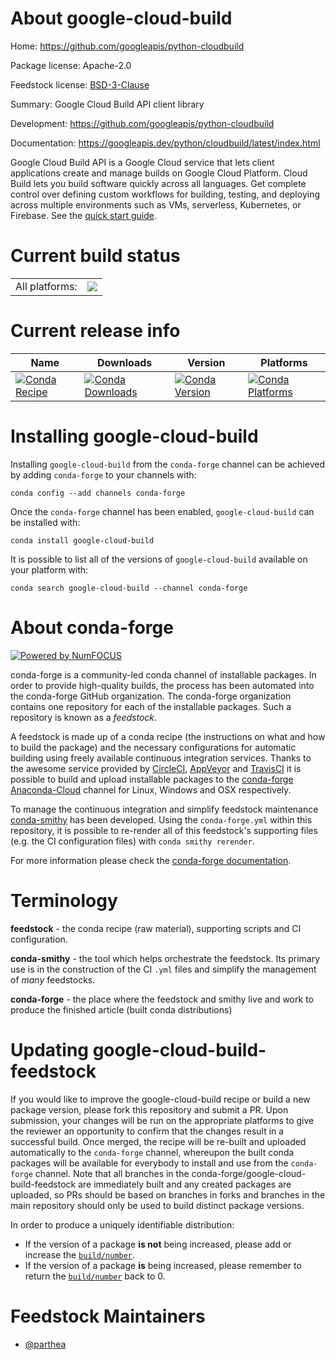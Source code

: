 About google-cloud-build
========================

Home: https://github.com/googleapis/python-cloudbuild

Package license: Apache-2.0

Feedstock license: [BSD-3-Clause](https://github.com/conda-forge/google-cloud-build-feedstock/blob/master/LICENSE.txt)

Summary: Google Cloud Build API client library

Development: https://github.com/googleapis/python-cloudbuild

Documentation: https://googleapis.dev/python/cloudbuild/latest/index.html

Google Cloud Build API is a Google Cloud service that lets client applications create and manage builds on Google Cloud Platform. Cloud Build lets you build software quickly across all languages. Get complete control over defining custom workflows for building, testing, and deploying across multiple environments such as VMs, serverless, Kubernetes, or Firebase.
See the [quick start guide](https://googleapis.dev/python/cloudbuild/latest/index.html#quick-start).

Current build status
====================


<table><tr><td>All platforms:</td>
    <td>
      <a href="https://dev.azure.com/conda-forge/feedstock-builds/_build/latest?definitionId=9652&branchName=master">
        <img src="https://dev.azure.com/conda-forge/feedstock-builds/_apis/build/status/google-cloud-build-feedstock?branchName=master">
      </a>
    </td>
  </tr>
</table>

Current release info
====================

| Name | Downloads | Version | Platforms |
| --- | --- | --- | --- |
| [![Conda Recipe](https://img.shields.io/badge/recipe-google--cloud--build-green.svg)](https://anaconda.org/conda-forge/google-cloud-build) | [![Conda Downloads](https://img.shields.io/conda/dn/conda-forge/google-cloud-build.svg)](https://anaconda.org/conda-forge/google-cloud-build) | [![Conda Version](https://img.shields.io/conda/vn/conda-forge/google-cloud-build.svg)](https://anaconda.org/conda-forge/google-cloud-build) | [![Conda Platforms](https://img.shields.io/conda/pn/conda-forge/google-cloud-build.svg)](https://anaconda.org/conda-forge/google-cloud-build) |

Installing google-cloud-build
=============================

Installing `google-cloud-build` from the `conda-forge` channel can be achieved by adding `conda-forge` to your channels with:

```
conda config --add channels conda-forge
```

Once the `conda-forge` channel has been enabled, `google-cloud-build` can be installed with:

```
conda install google-cloud-build
```

It is possible to list all of the versions of `google-cloud-build` available on your platform with:

```
conda search google-cloud-build --channel conda-forge
```


About conda-forge
=================

[![Powered by NumFOCUS](https://img.shields.io/badge/powered%20by-NumFOCUS-orange.svg?style=flat&colorA=E1523D&colorB=007D8A)](http://numfocus.org)

conda-forge is a community-led conda channel of installable packages.
In order to provide high-quality builds, the process has been automated into the
conda-forge GitHub organization. The conda-forge organization contains one repository
for each of the installable packages. Such a repository is known as a *feedstock*.

A feedstock is made up of a conda recipe (the instructions on what and how to build
the package) and the necessary configurations for automatic building using freely
available continuous integration services. Thanks to the awesome service provided by
[CircleCI](https://circleci.com/), [AppVeyor](https://www.appveyor.com/)
and [TravisCI](https://travis-ci.com/) it is possible to build and upload installable
packages to the [conda-forge](https://anaconda.org/conda-forge)
[Anaconda-Cloud](https://anaconda.org/) channel for Linux, Windows and OSX respectively.

To manage the continuous integration and simplify feedstock maintenance
[conda-smithy](https://github.com/conda-forge/conda-smithy) has been developed.
Using the ``conda-forge.yml`` within this repository, it is possible to re-render all of
this feedstock's supporting files (e.g. the CI configuration files) with ``conda smithy rerender``.

For more information please check the [conda-forge documentation](https://conda-forge.org/docs/).

Terminology
===========

**feedstock** - the conda recipe (raw material), supporting scripts and CI configuration.

**conda-smithy** - the tool which helps orchestrate the feedstock.
                   Its primary use is in the construction of the CI ``.yml`` files
                   and simplify the management of *many* feedstocks.

**conda-forge** - the place where the feedstock and smithy live and work to
                  produce the finished article (built conda distributions)


Updating google-cloud-build-feedstock
=====================================

If you would like to improve the google-cloud-build recipe or build a new
package version, please fork this repository and submit a PR. Upon submission,
your changes will be run on the appropriate platforms to give the reviewer an
opportunity to confirm that the changes result in a successful build. Once
merged, the recipe will be re-built and uploaded automatically to the
`conda-forge` channel, whereupon the built conda packages will be available for
everybody to install and use from the `conda-forge` channel.
Note that all branches in the conda-forge/google-cloud-build-feedstock are
immediately built and any created packages are uploaded, so PRs should be based
on branches in forks and branches in the main repository should only be used to
build distinct package versions.

In order to produce a uniquely identifiable distribution:
 * If the version of a package **is not** being increased, please add or increase
   the [``build/number``](https://conda.io/docs/user-guide/tasks/build-packages/define-metadata.html#build-number-and-string).
 * If the version of a package **is** being increased, please remember to return
   the [``build/number``](https://conda.io/docs/user-guide/tasks/build-packages/define-metadata.html#build-number-and-string)
   back to 0.

Feedstock Maintainers
=====================

* [@parthea](https://github.com/parthea/)

